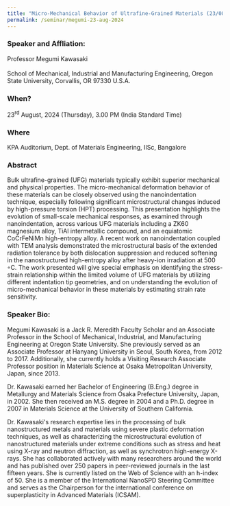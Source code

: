 ```yaml
---
title: "Micro-Mechanical Behavior of Ultrafine-Grained Materials (23/08/24)"
permalink: /seminar/megumi-23-aug-2024
---
```

### Speaker and Affliation:
Professor Megumi Kawasaki<br>                                       
School of Mechanical, Industrial and Manufacturing Engineering, Oregon State University, Corvallis, OR 97330 U.S.A. 

### When?
23<sup>rd</sup> August, 2024 (Thursday), 3.00 PM (India Standard Time)

### Where
KPA Auditorium, Dept. of Materials Engineering, IISc, Bangalore

### Abstract
Bulk ultrafine-grained (UFG) materials typically exhibit superior mechanical and physical properties. The micro-mechanical deformation behavior of these materials can be closely observed using the nanoindentation technique, especially following significant microstructural changes induced by high-pressure torsion (HPT) processing. This presentation highlights the evolution of small-scale mechanical responses, as examined through nanoindentation, across various UFG materials including a ZK60 magnesium alloy, TiAl intermetallic compound, and an equiatomic CoCrFeNiMn high-entropy alloy. A recent work on nanoindentation coupled with TEM analysis demonstrated the microstructural basis of the extended radiation tolerance by both dislocation suppression and reduced softening in the nanostructured high-entropy alloy after heavy-ion irradiation at 500 ◦C. The work presented will give special emphasis on identifying the stress-strain relationship within the limited volume of UFG materials by utilizing different indentation tip geometries, and on understanding the evolution of micro-mechanical behavior in these materials by estimating strain rate sensitivity.
 
### Speaker Bio:
Megumi Kawasaki is a Jack R. Meredith Faculty Scholar and an Associate Professor in the School of Mechanical, Industrial, and Manufacturing Engineering at Oregon State University. She previously served as an Associate Professor at Hanyang University in Seoul, South Korea, from 2012 to 2017. Additionally, she currently holds a Visiting Research Associate Professor position in Materials Science at Osaka Metropolitan University, Japan, since 2013.
  
Dr. Kawasaki earned her Bachelor of Engineering (B.Eng.) degree in Metallurgy and Materials Science from Osaka Prefecture University, Japan, in 2002. She then received an M.S. degree in 2004 and a Ph.D. degree in 2007 in Materials Science at the University of Southern California.

Dr. Kawasaki's research expertise lies in the processing of bulk nanostructured metals and materials using severe plastic deformation techniques, as well as characterizing the microstructural evolution of nanostructured materials under extreme conditions such as stress and heat using X-ray and neutron diffraction, as well as synchrotron high-energy X-rays. She has collaborated actively with many researchers around the world and has published over 250 papers in peer-reviewed journals in the last fifteen years.  She is currently listed on the Web of Science with an h-index of 50. She is a member of the International NanoSPD Steering Committee and serves as the Chairperson for the international conference on superplasticity in Advanced Materials (ICSAM).
